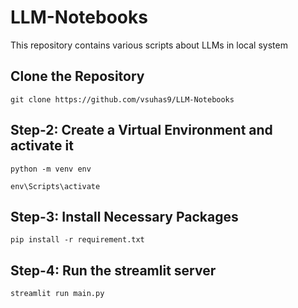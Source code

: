 # LLM-Notebooks

This repository contains various scripts about LLMs in local system

## Clone the Repository

```
git clone https://github.com/vsuhas9/LLM-Notebooks
```

## Step-2: Create a Virtual Environment and activate it

```
python -m venv env

env\Scripts\activate
```

## Step-3: Install Necessary Packages

```
pip install -r requirement.txt
```

## Step-4: Run the streamlit server

```
streamlit run main.py
```
